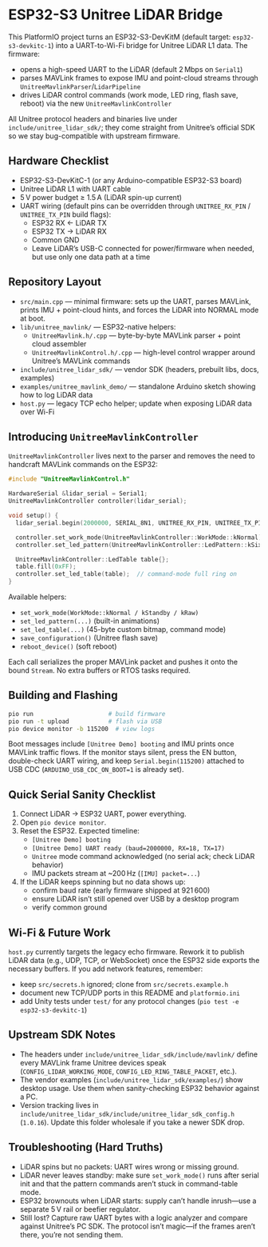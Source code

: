 # ESP32-S3 Unitree LiDAR Bridge

This PlatformIO project turns an ESP32-S3-DevKitM (default target: `esp32-s3-devkitc-1`) into a UART-to-Wi-Fi bridge for Unitree LiDAR L1 data. The firmware:
- opens a high-speed UART to the LiDAR (default 2 Mbps on `Serial1`)
- parses MAVLink frames to expose IMU and point-cloud streams through `UnitreeMavlinkParser`/`LidarPipeline`
- drives LiDAR control commands (work mode, LED ring, flash save, reboot) via the new `UnitreeMavlinkController`

All Unitree protocol headers and binaries live under `include/unitree_lidar_sdk/`; they come straight from Unitree’s official SDK so we stay bug-compatible with upstream firmware.

## Hardware Checklist
- ESP32-S3-DevKitC-1 (or any Arduino-compatible ESP32-S3 board)
- Unitree LiDAR L1 with UART cable
- 5 V power budget ≥ 1.5 A (LiDAR spin-up current)
- UART wiring (default pins can be overridden through `UNITREE_RX_PIN` / `UNITREE_TX_PIN` build flags):
  - ESP32 RX ← LiDAR TX
  - ESP32 TX → LiDAR RX
  - Common GND
  - Leave LiDAR’s USB-C connected for power/firmware when needed, but use only one data path at a time

## Repository Layout
- `src/main.cpp` — minimal firmware: sets up the UART, parses MAVLink, prints IMU + point-cloud hints, and forces the LiDAR into NORMAL mode at boot.
- `lib/unitree_mavlink/` — ESP32-native helpers:
  - `UnitreeMavlink.h/.cpp` — byte-by-byte MAVLink parser + point cloud assembler
  - `UnitreeMavlinkControl.h/.cpp` — high-level control wrapper around Unitree’s MAVLink commands
- `include/unitree_lidar_sdk/` — vendor SDK (headers, prebuilt libs, docs, examples)
- `examples/unitree_mavlink_demo/` — standalone Arduino sketch showing how to log LiDAR data
- `host.py` — legacy TCP echo helper; update when exposing LiDAR data over Wi-Fi

## Introducing `UnitreeMavlinkController`
`UnitreeMavlinkController` lives next to the parser and removes the need to handcraft MAVLink commands on the ESP32:

```cpp
#include "UnitreeMavlinkControl.h"

HardwareSerial &lidar_serial = Serial1;
UnitreeMavlinkController controller(lidar_serial);

void setup() {
  lidar_serial.begin(2000000, SERIAL_8N1, UNITREE_RX_PIN, UNITREE_TX_PIN);

  controller.set_work_mode(UnitreeMavlinkController::WorkMode::kNormal);
  controller.set_led_pattern(UnitreeMavlinkController::LedPattern::kSixStageBreathing);

  UnitreeMavlinkController::LedTable table{};
  table.fill(0xFF);
  controller.set_led_table(table);  // command-mode full ring on
}
```

Available helpers:
- `set_work_mode(WorkMode::kNormal / kStandby / kRaw)`  
- `set_led_pattern(...)` (built-in animations)  
- `set_led_table(...)` (45-byte custom bitmap, command mode)  
- `save_configuration()` (Unitree flash save)  
- `reboot_device()` (soft reboot)

Each call serializes the proper MAVLink packet and pushes it onto the bound `Stream`. No extra buffers or RTOS tasks required.

## Building and Flashing
```bash
pio run                     # build firmware
pio run -t upload           # flash via USB
pio device monitor -b 115200  # view logs
```

Boot messages include `[Unitree Demo] booting` and IMU prints once MAVLink traffic flows. If the monitor stays silent, press the EN button, double-check UART wiring, and keep `Serial.begin(115200)` attached to USB CDC (`ARDUINO_USB_CDC_ON_BOOT=1` is already set).

## Quick Serial Sanity Checklist
1. Connect LiDAR → ESP32 UART, power everything.
2. Open `pio device monitor`.
3. Reset the ESP32. Expected timeline:
   - `[Unitree Demo] booting`
   - `[Unitree Demo] UART ready (baud=2000000, RX=18, TX=17)`
   - `Unitree` mode command acknowledged (no serial ack; check LiDAR behavior)
   - IMU packets stream at ~200 Hz (`[IMU] packet=...`)
4. If the LiDAR keeps spinning but no data shows up:
   - confirm baud rate (early firmware shipped at 921 600)
   - ensure LiDAR isn’t still opened over USB by a desktop program
   - verify common ground

## Wi-Fi & Future Work
`host.py` currently targets the legacy echo firmware. Rework it to publish LiDAR data (e.g., UDP, TCP, or WebSocket) once the ESP32 side exports the necessary buffers. If you add network features, remember:
- keep `src/secrets.h` ignored; clone from `src/secrets.example.h`
- document new TCP/UDP ports in this README and `platformio.ini`
- add Unity tests under `test/` for any protocol changes (`pio test -e esp32-s3-devkitc-1`)

## Upstream SDK Notes
- The headers under `include/unitree_lidar_sdk/include/mavlink/` define every MAVLink frame Unitree devices speak (`CONFIG_LIDAR_WORKING_MODE`, `CONFIG_LED_RING_TABLE_PACKET`, etc.).
- The vendor examples (`include/unitree_lidar_sdk/examples/`) show desktop usage. Use them when sanity-checking ESP32 behavior against a PC.
- Version tracking lives in `include/unitree_lidar_sdk/include/unitree_lidar_sdk_config.h` (`1.0.16`). Update this folder wholesale if you take a newer SDK drop.

## Troubleshooting (Hard Truths)
- LiDAR spins but no packets: UART wires wrong or missing ground.
- LiDAR never leaves standby: make sure `set_work_mode()` runs after serial init and that the pattern commands aren’t stuck in command-table mode.
- ESP32 brownouts when LiDAR starts: supply can’t handle inrush—use a separate 5 V rail or beefier regulator.
- Still lost? Capture raw UART bytes with a logic analyzer and compare against Unitree’s PC SDK. The protocol isn’t magic—if the frames aren’t there, you’re not sending them.

